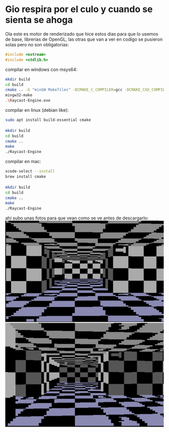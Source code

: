 # Gio respira por el culo y cuando se sienta se ahoga
Ola este es motor de renderizado que hice estos dias para que lo usemos de base, librerias de OpenGL,
las otras que van a ver en codigo se pusieron solas pero no son obligatorias:
```c++
#include <ostream>
#include <stdlib.h>
```
compilar en windows con msys64:
```bash
mkdir build
cd build
cmake .. -G "minGW Makefiles" -DCMAKE_C_COMPILER=gcc -DCMAKE_CXX_COMPILER=g++
mingw32-make
.\Raycast-Engine.exe
```

compilar en linux (debian like):
```bash
sudo apt install build-essential cmake

mkdir build
cd build
cmake ..
make
./Raycast-Engine
```

compilar en mac:
```bash
xcode-select --install
brew install cmake

mkdir build
cd build
cmake ..
make
./Raycast-Engine
```

ahí subo unas fotos para que vean como se ve antes de descargarlo:
![photo_one](img/github_one.png)
![photo_two](img/github_two.png)
